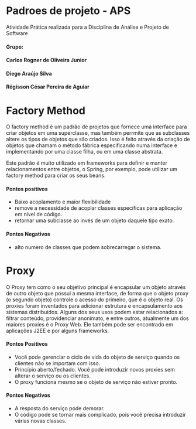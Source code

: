 # Padroes de projeto - APS
Atividade Prática realizada para a Disciplina de Análise e Projeto de Software

#### Grupo:

#### Carlos Rogner de Oliveira Junior

#### Diego Araújo Silva

#### Régisson César Pereira de Aguiar



# Factory Method

O factory method é um padrão de projetos que fornece uma interface para criar objetos em uma superclasse, mas também perrmite que as subclasses altere os tipos de objetos que são criados. Isso é feito através da criação de objetos que chamam o método fábrica especificando numa interface e implementando por uma classe filha, ou em uma classe abstrata.

Este padrão é muito utilizado em frameworks para definir e manter relacionamentos entre objetos, o Spring, por exemplo, pode utilizar um factory method para criar os seus beans.

#### Pontos positivos

- Baixo acoplamento e maior flexibilidade
- remove a necessidade de acoplar classes específicas para aplicação em nível de código.
- retornar uma subclasse ao invés de um objeto daquele tipo exato.

#### Pontos Negativos

- alto numero de classes que podem sobrecarregar o sistema.



# Proxy

O Proxy tem como o seu objetivo principal é encapsular um objeto através de outro objeto que possui a mesma interface, de forma que o objeto proxy (o segundo objeto) controle o acesso do primeiro, que é o objeto real.  Os proxies foram inventados para adicionar estrutura e encapsulamento aos sistemas distribuídos. Alguns dos seus usos podem estar relacionados a: filtrar conteúdo, providenciar anonimato, e entre outros, atualmente um dos maiores proxies é o Proxy Web. Ele também pode ser encontrado em aplicações J2EE e por alguns frameworks. 



#### Pontos Positivos

- Você pode gerenciar o ciclo de vida do objeto de serviço quando os clientes não se importam com isso.
- Princípio aberto/fechado. Você pode introduzir novos proxies sem alterar o serviço ou os clientes.
- O proxy funciona mesmo se o objeto de serviço não estiver pronto.

#### Pontos Negativos

- A resposta do serviço pode demorar.
- O código pode se tornar mais complicado, pois você precisa introduzir várias novas classes.
